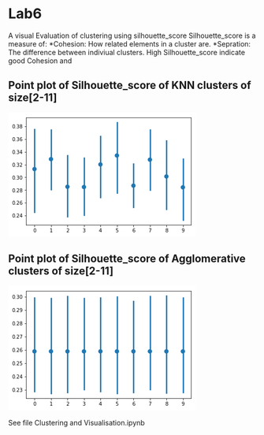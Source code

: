# Lab6
A visual Evaluation of clustering using silhouette_score
Silhouette_score is a measure of:
	*Cohesion: How related elements in a cluster are.
	*Sepration: The difference between indiviual clusters.
High Silhouette_score indicate good Cohesion and 

## Point plot of Silhouette_score of KNN clusters of size[2-11]
![logo](./KNN_cluster_plot.png)


## Point plot of Silhouette_score of Agglomerative clusters of size[2-11]
![logo](./Agg_cluster_plot.png)	

See file Clustering and Visualisation.ipynb
